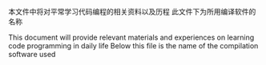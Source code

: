 本文件中将对平常学习代码编程的相关资料以及历程
此文件下为所用编译软件的名称

This document will provide relevant materials and experiences on learning code programming in daily life
Below this file is the name of the compilation software used